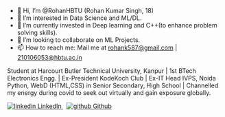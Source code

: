 - 👋 Hi, I’m @RohanHBTU (Rohan Kumar Singh, 18)
- 👀 I’m interested in Data Science and ML/DL.
- 🌱 I’m currently invested in Deep learning and C++(to enhance problem solving skills).
- 💞️ I’m looking to collaborate on ML Projects.
- 📫 How to reach me: Mail me at rohank587@gmail.com | 210106053@hbtu.ac.in  

Student at Harcourt Butler Technical University, Kanpur | 1st BTech Electronics Engg. | Ex-President KodeKoch Club | Ex-IT Head IVPS, Noida 
Python, WebD (HTML,CSS) in Senior Secondary, High School | Channelled my energy during covid to seek out virtually and gain exposure globally.

<p>
  <a href="www.linkedin.com/in/rohan-kumar-singh-b17400227" target="_blank" rel="noreferrer">
    <img src="https://i.stack.imgur.com/gVE0j.png" alt="linkedin"> LinkedIn
  </a> &nbsp; 
  <a href="https://github.com/RohanHBTU" target="_blank" rel="noreferrer">
    <img src="https://i.stack.imgur.com/tskMh.png" alt="github"> Github
  </a> 
</p>

<!---
RohanHBTU/RohanHBTU is a ✨ special ✨ repository because its `README.md` (this file) appears on your GitHub profile.
You can click the Preview link to take a look at your changes.
--->
